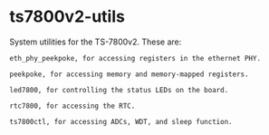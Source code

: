 # ts7800v2-utils

System utilities for the TS-7800v2.  These are:<br>

    eth_phy_peekpoke, for accessing registers in the ethernet PHY.
    
    peekpoke, for accessing memory and memory-mapped registers.
    
    led7800, for controlling the status LEDs on the board.
    
    rtc7800, for accessing the RTC.
    
    ts7800ctl, for accessing ADCs, WDT, and sleep function.
    
